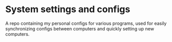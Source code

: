 # System settings and configs
A repo containing my personal configs for various programs,
used for easily synchronizing configs between computers and
quickly setting up new computers.
